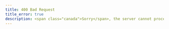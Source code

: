 ```yaml
---
title: 400 Bad Request
title_error: true
description: <span class="canada">Sorry</span>, the server cannot process your request.
---
```

